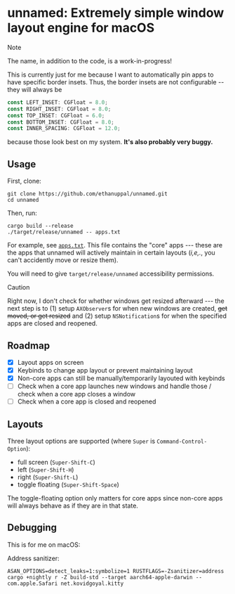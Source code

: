 # unnamed:  Extremely simple window layout engine for macOS

> [!NOTE]
> The name, in addition to the code, is a work-in-progress!

This is currently just for me because I want to automatically pin apps to have specific border insets.
Thus, the border insets are not configurable -- they will always be

```rs
const LEFT_INSET: CGFloat = 8.0;
const RIGHT_INSET: CGFloat = 8.0;
const TOP_INSET: CGFloat = 6.0;
const BOTTOM_INSET: CGFloat = 8.0;
const INNER_SPACING: CGFloat = 12.0;
```

because those look best on my system.
**It's also probably very buggy.**

## Usage

First, clone:

```shell
git clone https://github.com/ethanuppal/unnamed.git
cd unnamed
```

Then, run:

```shell
cargo build --release
./target/release/unnamed -- apps.txt
```

For example, see [`apps.txt`](./apps.txt).
This file contains the "core" apps --- these are the apps that unnamed will actively maintain in certain layouts (_i,e,._, you can't accidently move or resize them).

You will need to give `target/release/unnamed` accessibility permissions.

> [!CAUTION]
> Right now, I don't check for whether windows get resized afterward --- the next step is to (1) setup `AXObserver`s for when new windows are created, ~~get moved, or get resized~~ and (2) setup `NSNotification`s for when the specified apps are closed and reopened.

## Roadmap

- [x] Layout apps on screen
- [x] Keybinds to change app layout or prevent maintaining layout
- [x] Non-core apps can still be manually/temporarily layouted with keybinds
- [ ] Check when a core app launches new windows and handle those / check when a core app closes a window
- [ ] Check when a core app is closed and reopened

## Layouts

Three layout options are supported (where `Super` is `Command-Control-Option`):

- full screen (`Super-Shift-C`)
- left (`Super-Shift-H`)
- right (`Super-Shift-L`)
- toggle floating (`Super-Shift-Space`)

The toggle-floating option only matters for core apps since non-core apps will always behave as if they are in that state.

<!--## Move windows around-->
<!---->
<!--You can use RPC to port 12345:-->
<!---->
<!--```shell-->
<!--curl -X POST http://localhost:12345 \-->
<!--    -H "Content-Type: application/json" \-->
<!--    -d '{"bundleID": "net.kovidgoyal.kitty", "position": "left"}'-->
<!--```-->
<!---->
<!--Pass the bundle ID and the position (one of `"left"`, `"full"`, or `"right"`).-->

## Debugging

This is for me on macOS:

Address sanitizer:

```shell
ASAN_OPTIONS=detect_leaks=1:symbolize=1 RUSTFLAGS=-Zsanitizer=address cargo +nightly r -Z build-std --target aarch64-apple-darwin -- com.apple.Safari net.kovidgoyal.kitty
```

